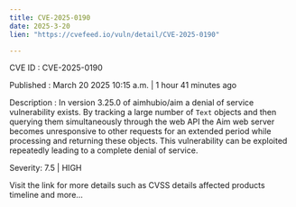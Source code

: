 ```yaml
---
title: CVE-2025-0190
date: 2025-3-20
lien: "https://cvefeed.io/vuln/detail/CVE-2025-0190"

---
```


CVE ID : CVE-2025-0190

Published :  March 20
2025
10:15 a.m. | 1 hour
41 minutes ago

Description : In version 3.25.0 of aimhubio/aim
a denial of service vulnerability exists. By tracking a large number of `Text` objects and then querying them simultaneously through the web API
the Aim web server becomes unresponsive to other requests for an extended period while processing and returning these objects. This vulnerability can be exploited repeatedly
leading to a complete denial of service.

Severity: 7.5 | HIGH

Visit the link for more details
such as CVSS details
affected products
timeline
and more...
